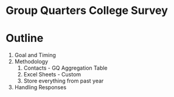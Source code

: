 # Group Quarters College Survey

# Outline

1. Goal and Timing
2. Methodology
	1. Contacts - GQ Aggregation Table
	2. Excel Sheets - Custom
	3. Store everything from past year
3. Handling Responses